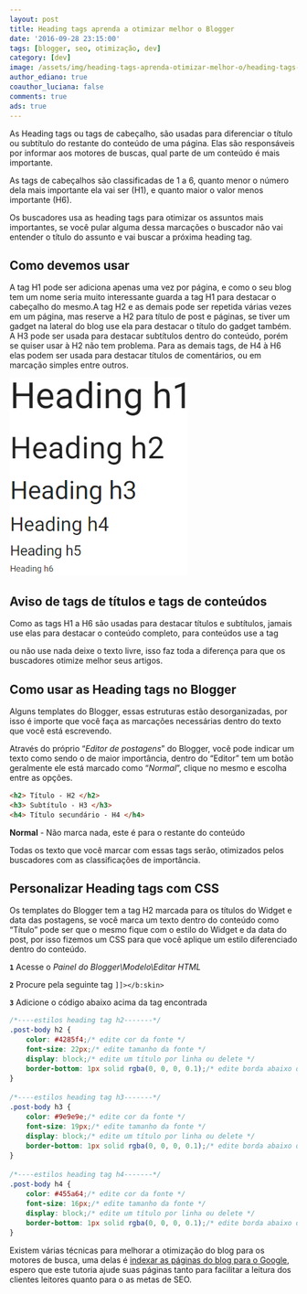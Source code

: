 ```yaml
---
layout: post
title: Heading tags aprenda a otimizar melhor o Blogger
date: '2016-09-28 23:15:00'
tags: [blogger, seo, otimização, dev]
category: [dev]
image: /assets/img/heading-tags-aprenda-otimizar-melhor-o/heading-tags-aprenda-otimizar-melhor-o.jpg
author_ediano: true
coauthor_luciana: false
comments: true
ads: true
---
```


As Heading tags ou tags de cabeçalho, são usadas para diferenciar o título ou subtítulo do restante do conteúdo de uma página. Elas são responsáveis por informar aos motores de buscas, qual parte de um conteúdo é mais importante.

As tags de cabeçalhos são classificadas de 1 a 6, quanto menor o número dela mais importante ela vai ser (H1), e quanto maior o valor menos importante (H6).

Os buscadores usa as heading tags para otimizar os assuntos mais importantes, se você pular alguma dessa marcações o buscador não vai entender o título do assunto e vai buscar a próxima heading tag.

## Como devemos usar
A tag H1 pode ser adiciona apenas uma vez por página, e como o seu blog tem um nome seria muito interessante guarda a tag H1 para destacar o cabeçalho do mesmo.A tag H2 e as demais pode ser repetida várias vezes em um página, mas reserve a H2 para título de post e páginas, se tiver um gadget na lateral do blog use ela para destacar o título do gadget também. A H3 pode ser usada para destacar subtítulos dentro do conteúdo, porém se quiser usar à H2 não tem problema. Para as demais tags, de H4 à H6 elas podem ser usada para destacar títulos de comentários, ou em marcação simples entre outros.

![Heading Tags H1 a H6](/assets/img/heading-tags-aprenda-otimizar-melhor-o/heading.png)

## Aviso de tags de títulos e tags de conteúdos
Como as tags H1 a H6 são usadas para destacar títulos e subtítulos, jamais use elas para destacar o conteúdo completo, para conteúdos use a tag *<p>* ou não use nada deixe o texto livre, isso faz toda a diferença para que os buscadores otimize melhor seus artigos.

## Como usar as Heading tags no Blogger
Alguns templates do Blogger, essas estruturas estão desorganizadas, por isso é importe que você faça as marcações necessárias dentro do texto que você está escrevendo.

Através do próprio “*Editor de postagens*” do Blogger, você pode indicar um texto como sendo o de maior importância, dentro do “Editor” tem um botão geralmente ele está marcado como “*Normal*”, clique no mesmo e escolha entre as opções.

```html
<h2> Título - H2 </h2>
<h3> Subtítulo - H3 </h3>
<h4> Título secundário - H4 </h4>
```

**Normal** - Não marca nada, este é para o restante do conteúdo

Todas os texto que você marcar com essas tags serão, otimizados pelos buscadores com as classificações de importância.

## Personalizar Heading tags com CSS
Os templates do Blogger tem a tag H2 marcada para os títulos do Widget e data das postagens, se você marca um texto dentro do conteúdo como “Título” pode ser que o mesmo fique com o estilo do Widget e da data do post, por isso fizemos um CSS para que você aplique um estilo diferenciado dentro do conteúdo.

**`1`** Acesse o *Painel do Blogger\Modelo\Editar HTML*

**`2`** Procure pela seguinte tag `]]></b:skin>`

**`3`** Adicione o código abaixo acima da tag encontrada

```css
/*----estilos heading tag h2-------*/
.post-body h2 {
    color: #4285f4;/* edite cor da fonte */
    font-size: 22px;/* edite tamanho da fonte */
    display: block;/* edite um título por linha ou delete */
    border-bottom: 1px solid rgba(0, 0, 0, 0.1);/* edite borda abaixo do título */
}

/*----estilos heading tag h3-------*/
.post-body h3 {
    color: #9e9e9e;/* edite cor da fonte */
    font-size: 19px;/* edite tamanho da fonte */
    display: block;/* edite um título por linha ou delete */
    border-bottom: 1px solid rgba(0, 0, 0, 0.1);/* edite borda abaixo do título */
}

/*----estilos heading tag h4-------*/
.post-body h4 {
    color: #455a64;/* edite cor da fonte */
    font-size: 16px;/* edite tamanho da fonte */
    display: block;/* edite um título por linha ou delete */
    border-bottom: 1px solid rgba(0, 0, 0, 0.1);/* edite borda abaixo do título */
}
```

Existem várias técnicas para melhorar a otimização do blog para os motores de busca, uma delas é <a href="http://www.insideblock.com/post/como-verificar-e-indexar-todas-as.html" target="_blank">indexar as páginas do blog para o Google</a>, espero que este tutoria ajude suas páginas tanto para facilitar a leitura dos clientes leitores quanto para o as metas de SEO.